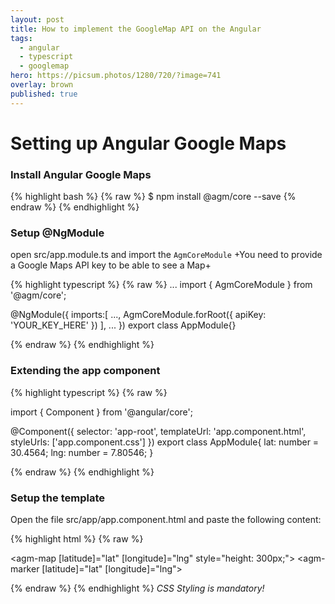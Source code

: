 ```yaml
---
layout: post
title: How to implement the GoogleMap API on the Angular
tags:
  - angular
  - typescript
  - googlemap
hero: https://picsum.photos/1280/720/?image=741
overlay: brown
published: true
---
```


# Setting up Angular Google Maps

### Install Angular Google Maps

{% highlight bash %}
{% raw %}
$ npm install @agm/core --save
{% endraw %}
{% endhighlight %}



### Setup @NgModule
open src/app.module.ts and import the `AgmCoreModule`
+You need to provide a Google Maps API key to be able to see a Map+

{% highlight typescript %}
{% raw %}
...
import { AgmCoreModule } from '@agm/core';

@NgModule({
imports:[
  ...,
  AgmCoreModule.forRoot({
    apiKey: 'YOUR_KEY_HERE'
  })
],
...
})
export class AppModule{}

{% endraw %}
{% endhighlight %}



### Extending the app component

{% highlight typescript %}
{% raw %}

import { Component } from '@angular/core';

@Component({
selector: 'app-root',
templateUrl: 'app.component.html',
styleUrls: ['app.component.css']
})
export class AppModule{
lat: number = 30.4564;
lng: number = 7.80546;
}

{% endraw %}
{% endhighlight %}



### Setup the template
Open the file src/app/app.component.html and paste the following content:

{% highlight html %}
{% raw %}

<agm-map [latitude]="lat" [longitude]="lng" style="height: 300px;">
  <agm-marker [latitude]="lat" [longitude]="lng"></agm-marker>
</agm-map>

{% endraw %}
{% endhighlight %}
*CSS Styling is mandatory!*
